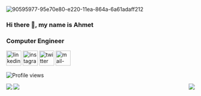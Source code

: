 
![90595977-95e70e80-e220-11ea-864a-6a61adaff212](https://user-images.githubusercontent.com/36689486/149548120-94829266-fa32-43da-9f76-ecaf377d83be.png)
### Hi there 👋, my name is Ahmet
### Computer Engineer

[<img src='https://cdn.jsdelivr.net/npm/simple-icons@3.0.1/icons/linkedin.svg' alt='linkedin' height='40'>](https://www.linkedin.com/in/ahmetrecber/)  [<img src='https://cdn.jsdelivr.net/npm/simple-icons@3.0.1/icons/instagram.svg' alt='instagram' height='40'>](https://www.instagram.com/recbering/)  [<img src='https://cdn.jsdelivr.net/npm/simple-icons@3.0.1/icons/twitter.svg' alt='twitter' height='40'>](https://twitter.com/recbering) 
[<img src='https://cdn.jsdelivr.net/npm/simple-icons@3.0.1/icons/mail-dot-ru.svg' alt='mail-dot-ru' height='40'>](https://mail.google.com/mail/u/0/#inbox)  

![Profile views](https://gpvc.arturio.dev/ahmetrecber)  

<img align="left" src="https://github-readme-stats.vercel.app/api?username=ahmetrecber&show_icons=true&bg_color=2C2F33&icon_color=2f80ed&title_color=2f80ed&text_color=FFFFFF&hide_border=true">  
<img align="right" src="https://github-readme-stats.vercel.app/api/top-langs/?username=ahmetrecber&bg_color=2C2F33&title_color=2f80ed&text_color=FFFFFF&hide_border=true">
<img align="left" src="https://metrics.lecoq.io/ahmetrecber">
